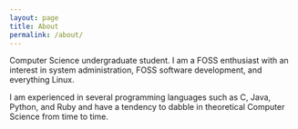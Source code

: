 ```yaml
---
layout: page
title: About
permalink: /about/
---
```


Computer Science undergraduate student. I am a FOSS enthusiast with an interest in system administration, FOSS software development, and everything Linux.

I am experienced in several programming languages such as C, Java, Python, and Ruby and have a tendency to dabble in theoretical Computer Science
from time to time.
